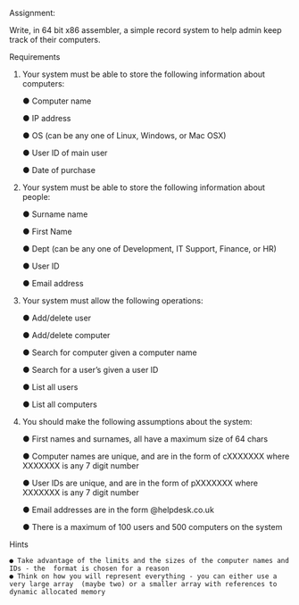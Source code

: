Assignment:

Write, in 64 bit x86 assembler, a simple record system to help admin keep track of their computers.

Requirements
1. Your system must be able to store the following information about computers:

    ● Computer name
    
    ● IP address
    
    ● OS (can be any one of Linux, Windows, or Mac OSX)
    
    ● User ID of main user
    
    ● Date of purchase
	

2. Your system must be able to store the following information about people:

    ● Surname name
	
    ● First Name
	
    ● Dept (can be any one of Development, IT Support, Finance, or HR)
	
    ● User ID
	
    ● Email address
	
    
3. Your system must allow the following operations:

    ● Add/delete user
	
    ● Add/delete computer
	
    ● Search for computer given a computer name
	
    ● Search for a user’s given a user ID
	
    ● List all users
	
    ● List all computers
	
    
4. You should make the following assumptions about the system:

    ● First names and surnames, all have a maximum size of 64 chars
	
    ● Computer names are unique, and are in the form of cXXXXXXX where XXXXXXX is any 7 digit number
	
    ● User IDs are unique, and are in the form of pXXXXXXX where XXXXXXX is any 7 digit number
	
    ● Email addresses are in the form @helpdesk.co.uk
	
    ● There is a maximum of 100 users and 500 computers on the system

Hints

    ● Take advantage of the limits and the sizes of the computer names and IDs - the  format is chosen for a reason
    ● Think on how you will represent everything - you can either use a very large array  (maybe two) or a smaller array with references to dynamic allocated memory
